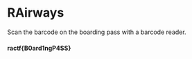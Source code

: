 # RAirways

Scan the barcode  on the boarding pass with a barcode reader.

#### ractf{B0ard1ngP4SS} 
